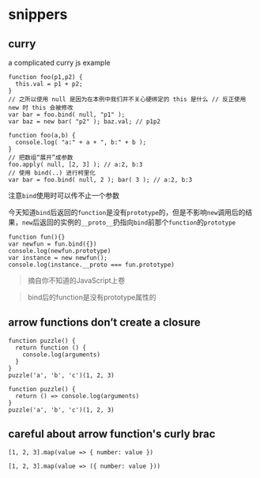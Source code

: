 # snippers

## curry
a complicated curry js example

```
function foo(p1,p2) { 
  this.val = p1 + p2;
}
// 之所以使用 null 是因为在本例中我们并不关心硬绑定的 this 是什么 // 反正使用 new 时 this 会被修改
var bar = foo.bind( null, "p1" );
var baz = new bar( "p2" ); baz.val; // p1p2
```

```
function foo(a,b) {
  console.log( "a:" + a + ", b:" + b );
}
// 把数组“展开”成参数
foo.apply( null, [2, 3] ); // a:2, b:3
// 使用 bind(..) 进行柯里化
var bar = foo.bind( null, 2 ); bar( 3 ); // a:2, b:3
```


注意`bind`使用时可以传不止一个参数

今天知道`bind`后返回的`function`是没有`prototype`的，但是不影响`new`调用后的结果，`new`后返回的实例的`__proto__`扔指向`bind`前那个`function`的`prototype`

```
function fun(){}
var newfun = fun.bind({})
console.log(newfun.prototype)
var instance = new newfun();
console.log(instance.__proto === fun.prototype)
```

> 摘自你不知道的JavaScript上卷

> bind后的function是没有prototype属性的

## arrow functions don’t create a closure
```
function puzzle() {
  return function () {
    console.log(arguments)
  }
}
puzzle('a', 'b', 'c')(1, 2, 3)
```

```
function puzzle() {
  return () => console.log(arguments)
}
puzzle('a', 'b', 'c')(1, 2, 3)
```

## careful about arrow function's curly brac
```
[1, 2, 3].map(value => { number: value })
```
```
[1, 2, 3].map(value => ({ number: value }))
```

